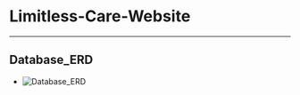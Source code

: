 # Limitless-Care-Website

---

## Database_ERD
  - ![Database_ERD](https://user-images.githubusercontent.com/60184582/187718400-e9141539-5182-4973-bd1a-57f88322112b.jpeg)
